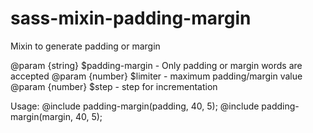 # sass-mixin-padding-margin


Mixin to generate padding or margin

@param {string} $padding-margin - Only padding or margin words are accepted 
@param {number} $limiter - maximum padding/margin value
@param {number} $step - step for incrementation

Usage:
@include padding-margin(padding, 40, 5);
@include padding-margin(margin, 40, 5);
 
